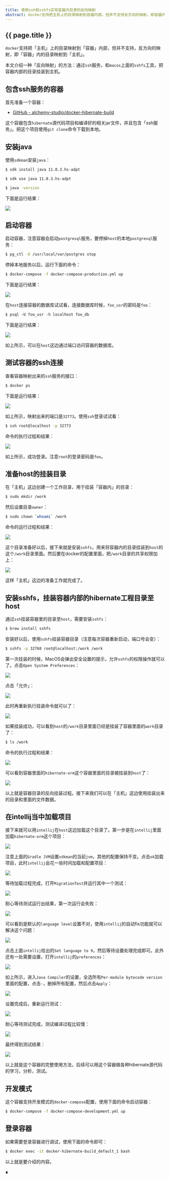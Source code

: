 ```yaml
---
title: 使用ssh和sshfs实现容器内目录的反向映射
abstract: docker支持把主机上的目录映射到容器内部，但并不支持反方向的映射，即容器内的目录映射到主机。本文介绍一种反向映射的方法，即通过ssh服务，和sshfs工具，把容器内部的目录挂装到主机。
---
```


## {{ page.title }} 

`docker`支持把「主机」上的目录映射到「容器」内部，但并不支持，反方向的映射，即「容器」内的目录映射到「主机」。

本文介绍一种「反向映射」的方法：通过`ssh`服务，和`macos`上面的`sshfs`工具，把容器内部的目录挂装到主机。

## 包含ssh服务的容器

首先准备一个容器：

* [GitHub - alchemy-studio/docker-hibernate-build](https://github.com/alchemy-studio/docker-hibernate-build)

这个容器包含`hibernate`源代码项目和编译好的相关jar文件，并且包含「ssh服务」。把这个项目使用`git clone`命令下载到本地。

## 安装java

使用`sdkman`安装`java`：

```bash
$ sdk install java 11.0.3.hs-adpt
```

```bash
$ sdk use java 11.0.3.hs-adpt
```

```bash
$ java -version
```

下面是运行结果：

![](https://raw.githubusercontent.com/liweinan/blogpic2019_ii/master/sep18/9E9C0BEA-F00E-4C05-A29D-34B328E9D3A4.png)

## 启动容器

启动容器，注意容器会启动`postgresql`服务，要停掉`host`的本地`postgresql`服务：

```bash
$ pg_ctl -D /usr/local/var/postgres stop
```

停掉本地服务以后，运行下面的命令：

```bash
$ docker-compose -f docker-compose-production.yml up  
```

下面是运行结果：

![](https://raw.githubusercontent.com/liweinan/blogpic2019_ii/master/sep18/382FBF5A-421B-4F2F-AD63-049F695F1ED5.png)

在`host`连接容器的数据库试试看，连接数据库时候，`foo_usr`的密码是`foo`：

```txt
$ psql -U foo_usr -h localhost foo_db
```

下面是运行结果：

![](https://raw.githubusercontent.com/liweinan/blogpic2019_ii/master/sep18/D0387224-E5B5-4C09-8547-4AB5CB56285D.png)

如上所示，可以在`host`这边通过端口访问容器的数据库。

## 测试容器的ssh连接

查看容器映射出来的`ssh`服务的接口：

```bash
$ docker ps
```

下面是运行结果：

![](https://raw.githubusercontent.com/liweinan/blogpic2019_ii/master/sep18/EB7EB8FD-03F9-4242-B07E-3126FC8612A5.png)

如上所示，映射出来的端口是`32773`。使用`ssh`登录试试看：

```bash
$ ssh root@localhost -p 32773
```

命令的执行过程和结果：

![](https://raw.githubusercontent.com/liweinan/blogpic2019_ii/master/sep18/5FDA5FF1-210D-4E9F-9A1C-82E1A0723EAB.png)

如上所示，成功登录。注意`root`的登录密码是`foo`。

## 准备host的挂装目录

在「主机」这边创建一个工作目录，用于挂装「容器内」的目录：

```bash
$ sudo mkdir /work
```

然后设置目录`owner`：

```bash
$ sudo chown `whoami` /work
```

命令的运行过程和结果：

![](https://raw.githubusercontent.com/liweinan/blogpic2019_ii/master/sep18/2C461DE1-9FB9-4A89-A3C5-3D92C0A0D49B.png)

这个目录准备好以后，接下来就是安装`sshfs`，用来将容器内的目录挂装到`host`的这个`/work`目录里面。然后要在docker的配置里面，把`/work`目录的共享权限加上：

![](https://raw.githubusercontent.com/liweinan/blogpic2019_ii/master/sep18/65F75566-E466-43FF-8B86-B89D1A4EB12F.png)

这样「主机」这边的准备工作就完成了。

## 安装sshfs，挂装容器内部的hibernate工程目录至host

通过`ssh`挂装容器里的目录至`host`，需要安装`sshfs`：

```bash
$ brew install sshfs
```

安装好以后，使用`sshfs`挂装容器目录（注意每次容器重新启动，端口号会变）：

```bash
$ sshfs -p 32768 root@localhost:/work /work
```

第一次挂装的时候，MacOS会弹出安全设置的提示，允许`sshfs`的权限操作就可以了。点击`Open System Preferences`：

![](https://raw.githubusercontent.com/liweinan/blogpic2019_ii/master/sep18/68BB3DA9-FFD3-430B-B4EA-187E4A4E2A4C.png)

点击「允许」：

![](https://raw.githubusercontent.com/liweinan/blogpic2019_ii/master/sep18/1639CBD7-BC98-4BC5-81E7-1F71DEBAD5A9.png)

此时再重新执行挂装命令就可以了：

![](https://raw.githubusercontent.com/liweinan/blogpic2019_ii/master/sep18/78797306-32A2-429A-A0AE-CF68B850C3DB.png)

如果挂装成功，可以看到`host`的`/work`目录里面已经是挂装了容器里面的`work`目录了：

```bash
$ ls /work
```

命令的执行过程和结果：

![](https://raw.githubusercontent.com/liweinan/blogpic2019_ii/master/sep18/C21C2D3E-2E26-45A6-9504-E20015A8CE23.png)

可以看到容器里面的`hibernate-orm`这个容器里面的目录被挂装到`host`了：

![](https://raw.githubusercontent.com/liweinan/blogpic2019_ii/master/sep18/662562F8-731B-46C7-A1EC-13002DE6D606.png)

以上就是容器目录的反向挂装过程。接下来我们可以在「主机」这边使用挂装出来的目录和里面的文件数据。

## 在intellij当中加载项目

接下来就可以用`intellij`在`host`这边加载这个目录了。第一步是在`intellij`里面加载`hibernate-orm`这个项目：

![](https://raw.githubusercontent.com/liweinan/blogpic2019_ii/master/sep18/91A7C063-227E-4B9B-AF96-2F3A94B9D75A.png)

注意上面的`Gradle JVM`设置`sdkman`的当前`jvm`，其他的配置保持不变。点击`ok`加载项目，此时`intellij`会花一些时间加载和配置项目：

![](https://raw.githubusercontent.com/liweinan/blogpic2019_ii/master/sep18/5E395777-4F7C-4319-B382-3F0DCF7A767A.png)

等待加载过程完成，打开`MigrationTest`并运行其中一个测试：

![](https://raw.githubusercontent.com/liweinan/blogpic2019_ii/master/sep18/BC434379-66DF-43D1-A670-46F54D413AB4.png)

耐心等待测试运行出结果，第一次运行会失败：

![](https://raw.githubusercontent.com/liweinan/blogpic2019_ii/master/sep18/36B29AA6-461E-493D-AD92-9CA4C62F1CA6.png)

可以看到是默认的`language level`设置不对，使用`intellij`的自动fix功能就可以解决这个问题：

![](https://raw.githubusercontent.com/liweinan/blogpic2019_ii/master/sep18/030B810C-473C-4FDE-97F6-CF1993BC081D.png)

点击上面`intellij`给出的`Set language to 9`，然后等待设置处理完成即可。此外还有一处需要设置，打开`intellij`的`preferences`：

![](https://raw.githubusercontent.com/liweinan/blogpic2019_ii/master/sep18/110ECE13-E4B5-4D02-969A-2078A31245DE.png)

如上所示，进入`Java Compiler`的设置，全选所有`Per-module bytecode version`里面的配置，点击`-`，删掉所有配置，然后点击`Apply`：

![](https://raw.githubusercontent.com/liweinan/blogpic2019_ii/master/sep18/82311663-0F67-4EE4-8A33-85E94BF99A1F.png)

设置完成后，重新运行测试：

![](https://raw.githubusercontent.com/liweinan/blogpic2019_ii/master/sep18/E7171CAB-8DEF-4D34-B6D1-03746993E464.png)

耐心等待测试完成，测试编译过程比较慢：

![](https://raw.githubusercontent.com/liweinan/blogpic2019_ii/master/sep18/F065DF16-B31B-4DE3-BEF5-D5954BAB28F8.png)

最终得到测试结果：

![](https://raw.githubusercontent.com/liweinan/blogpic2019_ii/master/sep18/0864B40B-77F3-4189-93A0-DB6FFE9B841C.png)

以上就是这个容器的完整使用方法，后续可以用这个容器做各种hibernate源代码的学习，分析，测试。

## 开发模式

这个容器支持开发模式的`docker-compose`配置，使用下面的命令启动容器：

```bash
$ docker-compose -f docker-compose-development.yml up  
```

## 登录容器

如果需要登录容器进行调试，使用下面的命令即可：

```bash
$ docker exec -it docker-hibernate-build_default_1 bash
```

以上就是要介绍的内容。

∎
